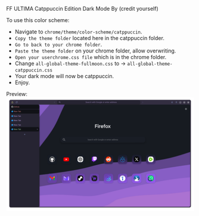 FF ULTIMA
Catppuccin Edition
Dark Mode
By (credit yourself)

To use this color scheme:
- Navigate to `chrome/theme/color-scheme/catppuccin`.
- `Copy the theme folder` located here in the catppuccin folder.
- `Go to back to your chrome folder`.
- `Paste the theme folder` on your chrome folder, allow overwriting.
- `Open your userchrome.css file` which is in the chrome folder.
- Change `all-global-theme-fullmoon.css` to -> `all-global-theme-catppuccin.css`
- Your dark mode will now be catppuccin.
- Enjoy.

Preview:
![preview](./preview.png)
